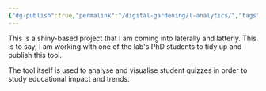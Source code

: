 ```yaml
---
{"dg-publish":true,"permalink":"/digital-gardening/l-analytics/","tags":["teaching","l-analytics","shiny"]}
---
```


This is a shiny-based project that I am coming into laterally and latterly. This is to say, I am working with one of the lab's PhD students to tidy up and publish this tool. 

The tool itself is used to analyse and visualise student quizzes in order to study educational impact and trends.
